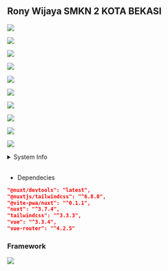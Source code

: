 ## Rony Wijaya SMKN 2 KOTA BEKASI

<!-- ![image](https://github.com/straufer/React-Spring-boot/blob/main/image-nuxtjs.png?raw=true) -->

<p><img src="https://github.com/SclayGT/OwlMart/blob/main/Gambar/Gambars1.jpeg?raw=true"/></p>
<p><img src="https://github.com/SclayGT/OwlMart/blob/main/Gambar/Gambars2.jpeg?raw=true"/></p>
<p><img src="https://github.com/SclayGT/OwlMart/blob/main/Gambar/Gambars5.jpeg?raw=true"/></p>
<p><img src="https://github.com/SclayGT/OwlMart/blob/main/Gambar/Gambars4.jpeg?raw=true"/></p>
<p><img src="https://github.com/SclayGT/OwlMart/blob/main/Gambar/Gambars6.png?raw=true"/></p>
<p><img src="https://github.com/SclayGT/OwlMart/blob/main/Gambar/Gambars7.png?raw=true"/></p>
<p><img src="https://github.com/SclayGT/OwlMart/blob/main/Gambar/Gambars8.png?raw=true"/></p>
<p><img src="https://github.com/SclayGT/OwlMart/blob/main/Gambar/Gambar9.png?raw=true"/></p>
<p><img src="https://github.com/SclayGT/OwlMart/blob/main/Gambar/Gambar10N.png?raw=true"/></p>
<p><img src="https://github.com/SclayGT/OwlMart/blob/main/Gambar/Gambar11.png?raw=true"/></p>

<details>
    <summary>System Info</summary>
    - OS: Ubuntu 22.04 LTS <br>
    - Kernel: 6.2.0-34-generic <br>
    - Shell: zsh 5.8.1 <br>
    - CPU: Intel i3-4030U (4) @ 1.80GHz <br>
    - GPU: AMD ATI Radeon HD 8550M <br>
    - Memory: 4221MiB / 7828MiB <br>
    - NodeJs 18.18.0 LTS <br>
</details>
<br>

- Dependecies

```json
"@nuxt/devtools": "latest",
"@nuxtjs/tailwindcss": "^6.8.0",
"@vite-pwa/nuxt": "^0.1.1",
"nuxt": "^3.7.4",
"tailwindcss": "^3.3.3",
"vue": "^3.3.4",
"vue-router": "^4.2.5"
```

### Framework

<p><img src="https://raw.githubusercontent.com/creativetimofficial/public-assets/master/nuxt-black-dashboard/opt_bd_nuxjs_thumbnail.jpg" /></p>
